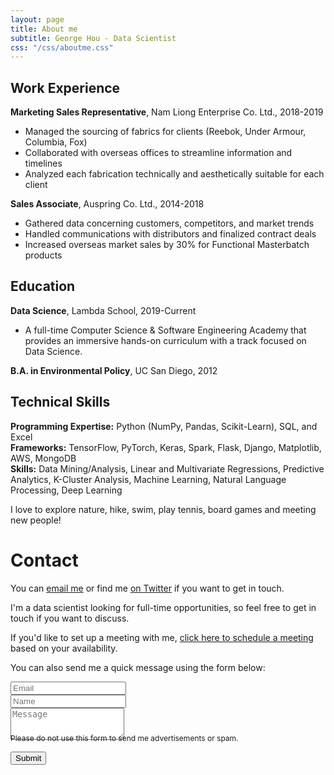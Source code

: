 ```yaml
---
layout: page
title: About me
subtitle: George Hou - Data Scientist
css: "/css/aboutme.css"
---
```

<span class="fa fa-briefcase about-icon"></span>
## Work Experience
**Marketing Sales Representative**, Nam Liong Enterprise Co. Ltd., 2018-2019
- Managed the sourcing of fabrics for clients (Reebok, Under Armour, Columbia, Fox)
- Collaborated with overseas offices to streamline information and timelines
- Analyzed each fabrication technically and aesthetically suitable for each client

**Sales Associate**, Auspring Co. Ltd., 2014-2018
- Gathered data concerning customers, competitors, and market trends
- Handled communications with distributors and finalized contract deals
- Increased overseas market sales by 30% for Functional Masterbatch products

<span class="fa fa-graduation-cap about-icon"></span>
## Education
**Data Science**, Lambda School, 2019-Current
- A full-time Computer Science & Software Engineering Academy that provides an immersive hands-on curriculum with a track focused on Data Science.

**B.A. in Environmental Policy**, UC San Diego, 2012

<span class="fa fa-code about-icon"></span>
## Technical Skills
**Programming Expertise:** Python (NumPy, Pandas, Scikit-Learn), SQL, and Excel
<br>
**Frameworks:** TensorFlow, PyTorch, Keras, Spark, Flask, Django, Matplotlib, AWS, MongoDB
<br>
**Skills:** Data Mining/Analysis, Linear and Multivariate Regressions, Predictive Analytics, K-Cluster Analysis, Machine Learning, Natural Language Processing, Deep Learning

<span class="fa fa-heart about-icon"></span>
I love to explore nature, hike, swim, play tennis, board games and meeting new people!

<span class="fa fa-envelope about-icon"></span>
# Contact
<p>You can <a href="mailto:georgehou2008@gmail.com?subject=Hello from gyhou.com">email me</a> or find me <a href="https://twitter.com/gyhou">on Twitter</a> if you want to get in touch.</p>
<p>I'm a data scientist looking for full-time opportunities, so feel free to get in touch if you want to discuss.</p>
<p>If you'd like to set up a meeting with me, <a href="https://calendly.com/gyhou/meeting">click here to schedule a meeting</a> based on your availability.</p>

<form action="https://formspree.io/mgekrkbr" method="POST" class="form" id="contact-form">
  <p>You can also send me a quick message using the form below:</p>
  <div class="row">
    <div class="col-xs-6">
      <input type="email" name="_replyto" class="form-control input-lg" placeholder="Email" title="Email">
    </div>
    <div class="col-xs-6">
      <input type="text" name="name" class="form-control input-lg" placeholder="Name" title="Name">
    </div>
  </div>
  <input type="hidden" name="_subject" value="New submission from gyhou.com">
  <textarea type="text" name="content" class="form-control input-lg" placeholder="Message" title="Message" required="required" rows="3"></textarea>
  <input type="text" name="_gotcha" style="display:none">
  <input type="hidden" name="_next" value="?message=Your message was sent successfully, thanks!" />
  
  <div style="font-size: 12px; margin: -10px 0 10px;">Please do not use this form to send me advertisements or spam.</div>
  
  <button type="submit" class="btn btn-lg btn-primary">Submit</button>
  </form>

